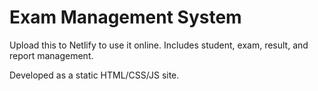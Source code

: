 # Exam Management System

Upload this to Netlify to use it online.
Includes student, exam, result, and report management.

Developed as a static HTML/CSS/JS site.